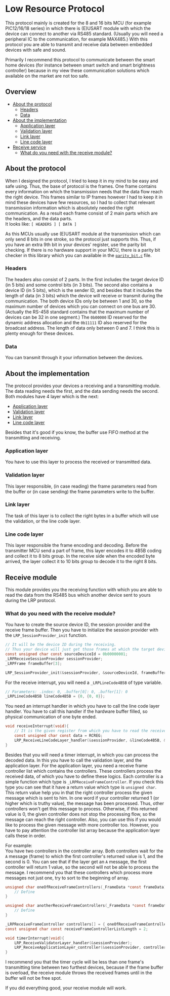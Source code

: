 # Low Resource Protocol
This protocol mainly is created for the 8 and 16 bits MCU (for example PIC12/16/18 series) 
in which there is (E)USART module with which the device can connect to another via RS485 standard.
(Usually you will need a peripheral IC to the communication, for example MAX485.) 
With this protocol you are able to transmit and receive data between embedded devices with safe and sound.

Primarily I recommend this protocol to communicate between the smart home devices 
(for instance between smart switch and smart brightness controller) 
because in my view these communication solutions which available on the market are not too safe.

## Overview
* [About the protocol](#about-the-protocol)
    - [Headers](#headers)
    - [Data](#data)
* [About the implementation](#about-the-implementation)
    - [Application layer](#application-layer)
    - [Validation layer](#validation-layer)
    - [Link layer](#link-layer)
    - [Line code layer](#line-code-layer)
* [Receive service](#receive-service)
    - [What do you need with the receive module?](#what-do-you-need-with-the-receive-module)
    
## About the protocol
When I designed the protocol, I tried to keep it in my mind to be easy and safe using. 
Thus, the base of protocol is the frames. 
One frame contains every information on which the transmission needs 
that the data flow reach the right device. 
This frames similar to IP frames 
however I had to keep it in mind these devices have few resources, 
so I had to collect that relevant transmission information 
which is absolutely needed the right communication.
As a result each frame consist of 2 main parts which are the headers, and the data parts.<br>
It looks like: `[ HEADERS ] [ DATA ]`

As this MCUs usually use (E)USART module at the transmission 
which can only send 8 bits in one stroke, so the protocol just supports this. 
Thus, if you have an extra 9th bit in your devices' register, use the parity bit checking.
If there is no hardware support in your MCU, there is a parity bit checker in this library 
which you can available in the [`parity_bit.c`](src/parity_bit.c) file.

### Headers
The headers also consist of 2 parts.
In the first includes the target device ID (in 5 bits) and some control bits (in 3 bits). 
The second also contains a device ID (in 5 bits), which is the sender ID, and 
besides that it includes the length of data (in 3 bits) 
which the device will receive or transmit during the communication.
The both device IDs only be between 1 and 30, 
so the maximum number of devices which you can connect on one bus are 30.
(Actually the RS-458 standard contains that the maximum number of devices can be 32 in one segment.) 
The `0b00000` ID reserved for the dynamic address allocation and 
the `0b11111` ID also reserved for the broadcast address. 
The length of data only between 0 and 7. I think this is plenty enough for these devices. 

### Data
You can transmit through it your information between the devices. 

## About the implementation
The protocol provides your devices a receiving and a transmitting module. 
The data reading needs the first, and the data sending needs the second.
Both modules have 4 layer which is the next:
* [Application layer](#application-layer)
* [Validation layer](#validation-layer)
* [Link layer](#link-layer)
* [Line code layer](#line-code-layer)

Besides that it's good if you know, the buffer use FIFO method at the transmitting and receiving.

### Application layer
You have to use this layer to process the received or transmitted data.

### Validation layer
This layer responsible, (in case reading) the frame parameters read from the buffer 
or (in case sending) the frame parameters write to the buffer.

### Link layer
The task of this layer is to collect the right bytes in a buffer 
which will use the validation, or the line code layer. 

### Line code layer
This layer responsible the frame encoding and decoding. Before the transmitter MCU send a part of frame, 
this layer encodes it to 4B5B coding and collect it to 8 bits group. 
In the receive side when the encoded byte arrived, 
the layer collect it to 10 bits group to decode it to the right 8 bits. 

## Receive module
This module provides you the receiving function 
with which you are able to read the data from the RS485 bus 
which another device sent to yours during the LRP protocol.
 
### What do you need with the receive module?
You have to create the source device ID, the session provider and the receive frame buffer. 
Then you have to initialize the session provider with the `LRP_SessionProvider_init` function.
```c
// It will be the device ID during the receiving.
// Thus your device will just get those frames at which the target device ID equals with this.  
const unsigned char const sourceDeviceId = 0b00000001;
_LRPReceiveSessionProvider sessionProvider;
_LRPFrame frameBuffer[3];

LRP_SessionProvider_init(&sessionProvider, &sourceDeviceId, frameBuffer, 3);
```
For the receive interrupt, you will need a `_LRPLineCode4B5B` of type variable. 
```c
// Parameters: .index: 0, .buffer[0]: 0, .buffer[1]: 0
_LRPLineCode4B5B lineCode4B5B = {0, {0, 0}};
```
You need an interrupt handler in which you have to call the line code layer handler.
You have to call this handler if the hardware buffer filled, 
so physical communication of one byte ended. 
```c
void receiveInterrupt(void){
    // It is the given register from which you have to read the received data
    const unsigned char const data = RCREG; 
    LRP_ReceiveLineCodeLayer_handler(&sessionProvider, &lineCode4B5B, &data);
}
```
Besides that you will need a timer interrupt, in which you can process the decoded data.
In this you have to call the validation layer, and the application layer.
For the application layer, you need a receive frame controller list which contains the controllers.
These controllers process the received data, of which you have to define these logics. 
Each controller is a simple function which type is `_LRPReceiveFrameController`. 
If you check this type you can see that it have a return value which type is `unsigned char`.
This return value help you in that the right controller process the given message which is sent to him.
In one word if your controller returned 1 (or higher which is truthy value), the message has been processed.
Thus, other controllers won't get this message to process.
Otherwise, if this returned value is 0, the given controller does not stop the processing flow,
so the message can reach the right controller.
Also, you can use this if you would like to process the given message with more controller too.
However, you have to pay attention the controller list array because the application layer calls these in order.

For example:<br>
You have two controllers in the controller array. 
Both controllers wait for the `A` message (frame) 
to which the first controller's returned value is 1, and the second is 0. 
You can see that if the layer get an `A` message, 
the first controller will return 1 value, 
so the second will not be able to process the message. 
I recommend you that these controllers 
which process more messages not just one, try to sort to the beginning of array. 
```c
unsigned char oneOfReceiveFrameControllers(_FrameData *const frameData) {
    // Define
}

unsigned char anotherReceiveFrameControllers(_FrameData *const frameData) {
    // Define
}

_LRPReceiveFrameController controllers[] = { oneOfReceiveFrameControllers , anotherReceiveFrameControllers };
const unsigned char const receiveFrameControllerListLength = 2;

void timerInterrupt(void){
    LRP_ReceiveValidatorLayer_handler(&sessionProvider);
    LRP_ReceiveApplicationLayer_controller(&sessionProvider, controllers, receiveFrameControllerListLength);
}
```
I recommend you that the timer cycle will be less than 
one frame's transmitting time between two furthest devices, 
because if the frame buffer is overload, 
the receive module throws the received frames until in the buffer will not be free spot.

If you did everything good, your receive module will work.
